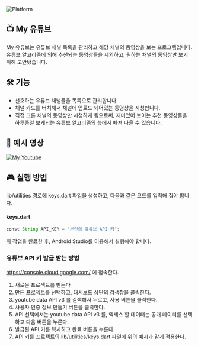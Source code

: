 ![Platform](https://img.shields.io/badge/Platform-Android-orange.svg)

## 📺 My 유튜브
My 유튜브는 유튜브 채널 목록을 관리하고 해당 채널의 동영상을 보는 프로그램입니다. 유튜브 알고리즘에 의해 추천되는 동영상들을 제외하고, 원하는 채널의 동영상만 보기 위해 고안됐습니다.

## 🛠 기능
* 선호하는 유튜브 채널들을 목록으로 관리합니다.
* 채널 카드를 터치해서 채널에 업로드 되어있는 동영상을 시청합니다.
* 직접 고른 채널의 동영상만 시청하게 됨으로써, 재미있어 보이는 추천 동영상들을 하루종일 보게되는 유튜브 알고리즘의 늪에서 빠져 나올 수 있습니다.

## 🎦 예시 영상
[![My Youtube](https://img.youtube.com/vi/UMtYgqvdzfk/0.jpg)](https://youtu.be/UMtYgqvdzfk)

## 🎮 실행 방법
lib/utilities 경로에 keys.dart 파일을 생성하고, 다음과 같은 코드를 입력해 줘야 합니다.
#### keys.dart
```groovy
const String API_KEY = '본인의 유튜브 API 키';
```
위 작업을 완료한 후, Android Studio를 이용해서 실행해야 합니다.

### 유튜브 API 키 발급 받는 방법
https://console.cloud.google.com/ 에 접속한다.
1. 새로운 프로젝트를 만든다
2. 만든 프로젝트를 선택하고, 대시보드 상단의 검색창을 클릭한다.
3. youtube data API v3 를 검색해서 누르고, 사용 버튼을 클릭한다.
4. 사용자 인증 정보 만들기 버튼을 클릭한다.
5. API 선택에서는 youtube data API v3 를, 엑세스 할 데이터는 공개 데이터를 선택하고 다음 버튼을 누른다.
6. 발급된 API 키를 복사하고 완료 버튼을 누른다.
7. API 키를 프로젝트의 lib/utilities/keys.dart 파일에 위의 예시과 같게 적용한다.
